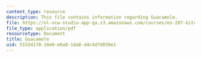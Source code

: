 ```yaml
---
content_type: resource
description: This file contains information regarding Guacamole.
file: https://ol-ocw-studio-app-qa.s3.amazonaws.com/courses/es-287-kitchen-chemistry-spring-2009/5152417816e0e6a81da8d4c4d7d039e1_MITES_287S09_read01.pdf
file_type: application/pdf
resourcetype: Document
title: Guacamole
uid: 51524178-16e0-e6a8-1da8-d4c4d7d039e1
---
```

